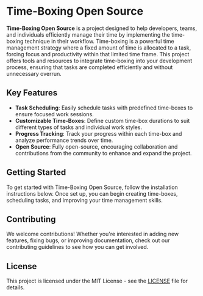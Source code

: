 # Time-Boxing Open Source

**Time-Boxing Open Source** is a project designed to help developers, teams, and individuals efficiently manage their time by implementing the time-boxing technique in their workflow. Time-boxing is a powerful time management strategy where a fixed amount of time is allocated to a task, forcing focus and productivity within that limited time frame. This project offers tools and resources to integrate time-boxing into your development process, ensuring that tasks are completed efficiently and without unnecessary overrun.

## Key Features

- **Task Scheduling**: Easily schedule tasks with predefined time-boxes to ensure focused work sessions.
- **Customizable Time-Boxes**: Define custom time-box durations to suit different types of tasks and individual work styles.
- **Progress Tracking**: Track your progress within each time-box and analyze performance trends over time.
- **Open Source**: Fully open-source, encouraging collaboration and contributions from the community to enhance and expand the project.

## Getting Started

To get started with Time-Boxing Open Source, follow the installation instructions below. Once set up, you can begin creating time-boxes, scheduling tasks, and improving your time management skills.

## Contributing

We welcome contributions! Whether you're interested in adding new features, fixing bugs, or improving documentation, check out our contributing guidelines to see how you can get involved.

## License

This project is licensed under the MIT License - see the [LICENSE](LICENSE) file for details.
